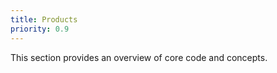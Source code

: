 ```yaml
---
title: Products
priority: 0.9
---
```


This section provides an overview of core code and concepts.
